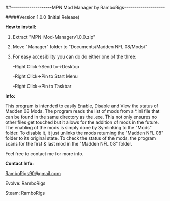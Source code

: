 ##--------------------MPN Mod Manager by RamboRigs--------------------

#####Version 1.0.0 (Initial Release)

**How to install:**

1. Extract "MPN-Mod-Managerv1.0.0.zip" 

2. Move "Manager" folder to "Documents/Madden NFL 08/Mods/"

3. For easy accesibility you can do do either one of the three:

	-Right Click->Send to->Desktop

	-Right Click->Pin to Start Menu
	
	-Right Click->Pin to Taskbar

**Info:**

This program is intended to easily Enable, Disable and View the status of Madden 08 Mods. 
The program reads the list of mods from a *.ini file that can be found in the same directory
as the .exe. This not only ensures no other files get touched but it allows for the addition
of mods in the future. The enabling of the mods is simply done by Symlinking to the "Mods" folder.
To disable it, it just unlinks the mods returning the "Madden NFL 08" folder to its original state.
To check the status of the mods, the program scans for the first & last mod in the "Madden NFL 08" folder. 

Feel free to contact me for more info.

**Contact Info:**

RamboRigs90@gmail.com

Evolve: RamboRigs

Steam: RamboRigs
